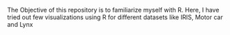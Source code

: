 The Objective of this repository is to familiarize myself with R.
Here, I have tried out few visualizations using R for different datasets like IRIS, Motor car and Lynx
